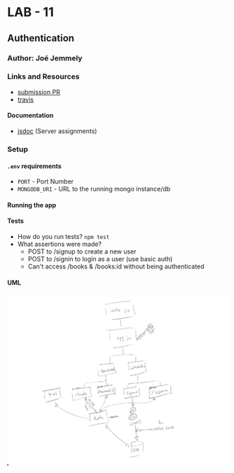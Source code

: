 # LAB - 11

## Authentication

### Author: Joé Jemmely

### Links and Resources

- [submission PR](https://github.com/401-advanced-javascript-joejemmely/lab-11/pull/1)
- [travis](https://travis-ci.com/401-advanced-javascript-joejemmely/lab-11)

#### Documentation

- [jsdoc](https://lab-11-jj.herokuapp.com/docs/) (Server assignments)

### Setup

#### `.env` requirements

- `PORT` - Port Number
- `MONGODB_URI` - URL to the running mongo instance/db

#### Running the app

#### Tests

- How do you run tests? `npm test`
- What assertions were made?
  - POST to /signup to create a new user
  - POST to /signin to login as a user (use basic auth)
  - Can't access /books & /books:id without being authenticated

#### UML

![uml](./uml-lab-11.jpg)
